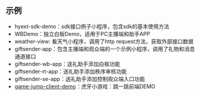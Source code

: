## 示例

* hyext-sdk-demo：sdk接口例子小程序，包含sdk的基本使用方法
* WBDemo：独立白板Demo，适用于PC主播端和助手APP
* weather-view: 看天气小程序，调用了http request方法，获取外部接口数据
* giftsender-app：包含主播端和观众端的一个示例小程序，调用了礼物和消息通道接口
* giftsender-wb-app：送礼助手添加白板功能
* giftsender-rt-app：送礼助手添加秩序审核功能
* giftsender-se-app：送礼助手添加控制观众端入口功能
* [game-jump-client-demo](./game-jump-client-demo)：虎牙小游戏：跳一跳前端DEMO